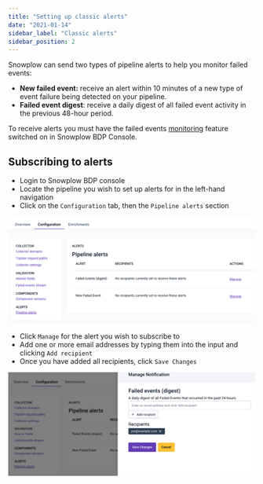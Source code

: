 ```yaml
---
title: "Setting up classic alerts"
date: "2021-01-14"
sidebar_label: "Classic alerts"
sidebar_position: 2
---
```



Snowplow can send two types of pipeline alerts to help you monitor failed events:

- **New failed event:** receive an alert within 10 minutes of a new type of event failure being detected on your pipeline.
- **Failed event digest**: receive a daily digest of all failed event activity in the previous 48-hour period.


To receive alerts you must have the failed events [monitoring](/docs/data-product-studio/data-quality/failed-events/monitoring-failed-events/index.md) feature switched on in Snowplow BDP Console.

## Subscribing to alerts

- Login to Snowplow BDP console
- Locate the pipeline you wish to set up alerts for in the left-hand navigation
- Click on the `Configuration` tab, then the `Pipeline alerts` section

![](images/image.png)

- Click `Manage` for the alert you wish to subscribe to
- Add one or more email addresses by typing them into the input and clicking `Add recipient`
- Once you have added all recipients, click `Save Changes`

![](images/image-1.png)
